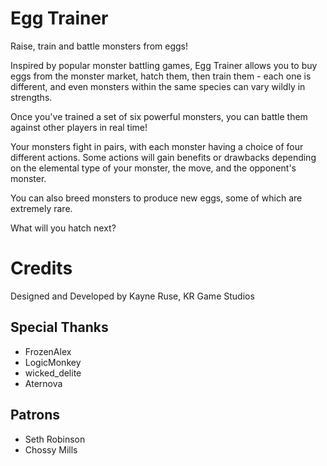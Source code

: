 # Egg Trainer

Raise, train and battle monsters from eggs!

Inspired by popular monster battling games, Egg Trainer allows you to buy eggs from the monster market, hatch them, then train them - each one is different, and even monsters within the same species can vary wildly in strengths.

Once you've trained a set of six powerful monsters, you can battle them against other players in real time!

Your monsters fight in pairs, with each monster having a choice of four different actions. Some actions will gain benefits or drawbacks depending on the elemental type of your monster, the move, and the opponent's monster.

You can also breed monsters to produce new eggs, some of which are extremely rare.

What will you hatch next?

# Credits

Designed and Developed by Kayne Ruse, KR Game Studios

## Special Thanks

* FrozenAlex
* LogicMonkey
* wicked_delite
* Aternova

## Patrons

* Seth Robinson
* Chossy Mills


